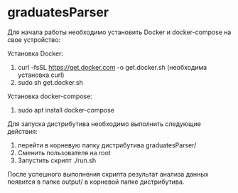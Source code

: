 # graduatesParser

Для начала работы необходимо установить Docker и docker-compose на свое устройство:

Установка Docker:
1) curl -fsSL https://get.docker.com -o get.docker.sh (необходима установка curl)
2) sudo sh get.docker.sh

Установка docker-compose:
1) sudo apt install docker-compose

Для запуска дистрибутива необходимо выполнить следующие действия:
1) перейти в корневую папку дистрибутива graduatesParser/
2) Сменить пользователя на root
3) Запустить скрипт ./run.sh

После успешного выполнения скрипта результат анализа данных появится в папке output/ в корневой папке дистрибутива. 